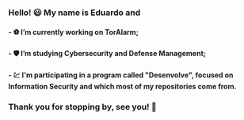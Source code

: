 ### Hello! :smiley: My name is Eduardo and

#### - :soccer: I’m currently working on TorAlarm;
#### - :shield: I’m studying Cybersecurity and Defense Management;
#### - :chart: I'm participating in a program called "Desenvolve", focused on Information Security and which most of my repositories come from.

### Thank you for stopping by, see you! :wave:
